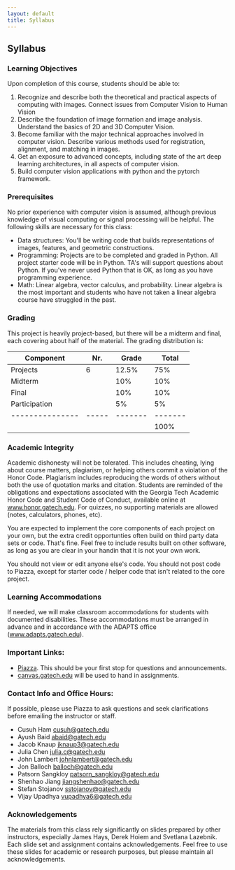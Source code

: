 ```yaml
---
layout: default
title: Syllabus
---
```


## Syllabus

### Learning Objectives
Upon completion of this course, students should be able to:
1. Recognize and describe both the theoretical and practical aspects of computing with images. Connect issues from Computer Vision to Human Vision
2. Describe the foundation of image formation and image analysis. Understand the basics of 2D and 3D Computer Vision.
3. Become familiar with the major technical approaches involved in computer vision. Describe various methods used for registration, alignment, and matching in images.
4. Get an exposure to advanced concepts, including state of the art deep learning architectures, in all aspects of computer vision.
5. Build computer vision applications with python and the pytorch framework.

### Prerequisites
No prior experience with computer vision is assumed, although previous knowledge of visual computing or signal processing will be helpful. The following skills are necessary for this class:
* Data structures: You'll be writing code that builds representations of images, features, and geometric constructions.
* Programming: Projects are to be completed and graded in Python. All project starter code will be in Python. TA's will support questions about Python. If you've never used Python that is OK, as long as you have programming experience.
* Math: Linear algebra, vector calculus, and probability. Linear algebra is the most important and students who have not taken a linear algebra course have struggled in the past.

### Grading
This project is heavily project-based, but there will be a midterm and final, each covering about half of the material. The grading distribution is:

| Component     | Nr. | Grade | Total |
|---------------|-----|-------|-------|
| Projects      | 6   | 12.5% |  75%  |
| Midterm       |     | 10%   |  10%  |
| Final         |     | 10%   |  10%  |
| Participation |     | 5%    |  5%   |
|---------------|-----|-------|-------|
|               |     |       | 100%  |

### Academic Integrity
Academic dishonesty will not be tolerated. This includes cheating, lying about course matters, plagiarism, or helping others commit a violation of the Honor Code. Plagiarism includes reproducing the words of others without both the use of quotation marks and citation. Students are reminded of the obligations and expectations associated with the Georgia Tech Academic Honor Code and Student Code of Conduct, available online at www.honor.gatech.edu. For quizzes, no supporting materials are allowed (notes, calculators, phones, etc).

You are expected to implement the core components of each project on your own, but the extra credit opportunties often build on third party data sets or code. That's fine. Feel free to include results built on other software, as long as you are clear in your handin that it is not your own work.

You should not view or edit anyone else's code. You should not post code to Piazza, except for starter code / helper code that isn't related to the core project.

### Learning Accommodations
If needed, we will make classroom accommodations for students with documented disabilities. These accommodations must be arranged in advance and in accordance with the ADAPTS office (www.adapts.gatech.edu).

### Important Links:
* [Piazza](https://piazza.com/class/jzehgqjjgpz6bb). This should be your first stop for questions and announcements.
* [canvas.gatech.edu](https://canvas.gatech.edu/) will be used to hand in assignments.

### Contact Info and Office Hours:
If possible, please use Piazza to ask questions and seek clarifications before emailing the instructor or staff.
* Cusuh Ham	cusuh@gatech.edu
* Ayush Baid abaid@gatech.edu
* Jacob Knaup	jknaup3@gatech.edu
* Julia Chen	julia.c@gatech.edu
* John Lambert	johnlambert@gatech.edu
* Jon Balloch	balloch@gatech.edu
* Patsorn Sangkloy	patsorn_sangkloy@gatech.edu
* Shenhao Jiang	jiangshenhao@gatech.edu
* Stefan Stojanov	sstojanov@gatech.edu
* Vijay Upadhya	vupadhya6@gatech.edu

### Acknowledgements
The materials from this class rely significantly on slides prepared by other instructors, especially James Hays, Derek Hoiem and Svetlana Lazebnik. Each slide set and assignment contains acknowledgements. Feel free to use these slides for academic or research purposes, but please maintain all acknowledgements.
